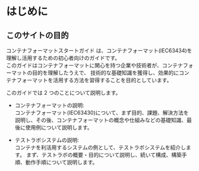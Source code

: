 # はじめに

## このサイトの目的

コンテナフォーマットスタートガイド は、コンテナフォーマット(IEC63434)を理解し活用するための初心者向けのガイドです。  
このガイドはコンテナフォーマットに関心を持つ企業や技術者が、コンテナフォーマットの目的を理解したうえで、
技術的な基礎知識を獲得し、効果的にコンテナフォーマットを活用する方法を習得することを目的としています。

このガイドでは 2 つのことについて説明します。

- コンテナフォーマットの説明:  
  コンテナフォーマット(IEC63430)について、まず目的、課題、解決方法を説明し、その後、コンテナフォーマットの概念や仕組みなどの基礎知識、最後に使用例について説明します。

- テストラボシステムの説明:  
  コンテナを利活用するシステムの例として、テストラボシステムを紹介します。
  まず、テストラボの概要・目的について説明し、続いて構成、構築手順、動作手順について説明します。
